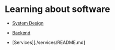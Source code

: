 # Learning about software

- [System Design](./system-design/README.md)

- [Backend](./backend/README.md)

- [Services][./services/README.md]